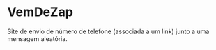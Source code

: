 # VemDeZap
Site de envio de número de telefone (associada a um link) junto a uma mensagem aleatória.
